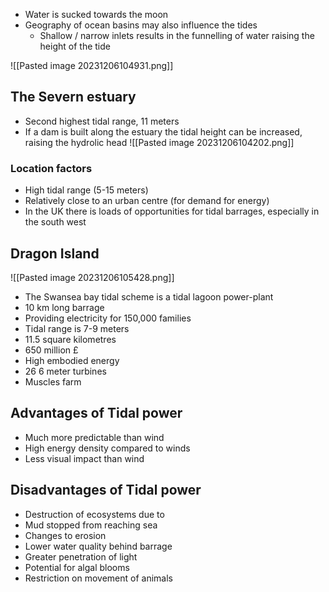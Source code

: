 - Water is sucked towards the moon
- Geography of ocean basins may also influence the tides
	- Shallow / narrow inlets results in the funnelling of water raising the height of the tide

![[Pasted image 20231206104931.png]]

## The Severn estuary
- Second highest tidal range, 11 meters
- If a dam is built along the estuary the tidal height can be increased, raising the hydrolic head
 ![[Pasted image 20231206104202.png]]

### Location factors
- High tidal range (5-15 meters)
- Relatively close to an urban centre (for demand for energy)
- In the UK there is loads of opportunities for tidal barrages, especially in the south west


## Dragon Island
![[Pasted image 20231206105428.png]]
- The Swansea bay tidal scheme is a tidal lagoon power-plant
- 10 km long barrage
- Providing electricity for 150,000 families
- Tidal range is 7-9 meters
- 11.5 square kilometres 
- 650 million £
- High embodied energy
- 26 6 meter turbines
- Muscles farm



## Advantages of Tidal power
- Much more predictable than wind
- High energy density compared to winds
- Less visual impact than wind
## Disadvantages of Tidal power
- Destruction of ecosystems due to 
- Mud stopped from reaching sea
- Changes to erosion
- Lower water quality behind barrage
- Greater penetration of light 
- Potential for algal blooms
- Restriction on movement of animals
